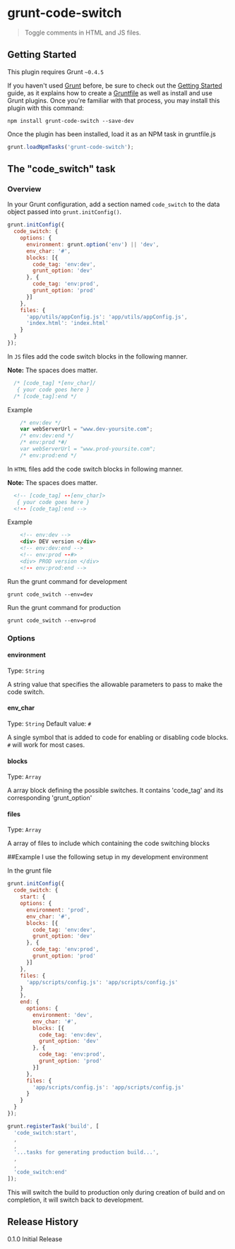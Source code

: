 # grunt-code-switch

> Toggle comments in HTML and JS files.

## Getting Started
This plugin requires Grunt `~0.4.5`

If you haven't used [Grunt](http://gruntjs.com/) before, be sure to check out the [Getting Started](http://gruntjs.com/getting-started) guide, as it explains how to create a [Gruntfile](http://gruntjs.com/sample-gruntfile) as well as install and use Grunt plugins. Once you're familiar with that process, you may install this plugin with this command:

```shell
npm install grunt-code-switch --save-dev
```

Once the plugin has been installed, load it as an NPM task in gruntfile.js

```js
grunt.loadNpmTasks('grunt-code-switch');
```

## The "code_switch" task

### Overview
In your Grunt configuration, add a section named `code_switch` to the data object passed into `grunt.initConfig()`.

```js
grunt.initConfig({
  code_switch: {
    options: {
      environment: grunt.option('env') || 'dev',
      env_char: '#',
      blocks: [{
        code_tag: 'env:dev',
        grunt_option: 'dev'
      }, {
        code_tag: 'env:prod',
        grunt_option: 'prod'
      }]
    },
    files: {
      'app/utils/appConfig.js': 'app/utils/appConfig.js',
      'index.html': 'index.html'
    }
  }
});
```

In `JS` files add the code switch blocks in the following manner.

**Note:** The spaces does matter.

```js
  /* [code_tag] *[env_char]/
   { your code goes here }
  /* [code_tag]:end */
```
Example

```js
    /* env:dev */
    var webServerUrl = "www.dev-yoursite.com";
    /* env:dev:end */
    /* env:prod *#/
    var webServerUrl = "www.prod-yoursite.com";
    /* env:prod:end */
```

In `HTML` files add the code switch blocks in following manner.

**Note:** The spaces does matter.

```html
  <!-- [code_tag] --[env_char]>
   { your code goes here }
  <!-- [code_tag]:end -->
```
Example

```html
    <!-- env:dev -->
    <div> DEV version </div>
    <!-- env:dev:end -->
    <!-- env:prod --#>
    <div> PROD version </div>
    <!-- env:prod:end -->
```

Run the grunt command for development

```shell
grunt code_switch --env=dev
```

Run the grunt command for production

```shell
grunt code_switch --env=prod
```

### Options

#### environment
Type: `String`

A string value that specifies the allowable parameters to pass to make the code switch.

#### env_char
Type: `String`
Default value: `#`

A single symbol that is added to code for enabling or disabling code blocks. `#` will work for most cases.

#### blocks
Type: `Array`

A array block defining the possible switches. It contains 'code_tag' and its corresponding 'grunt_option'

#### files
Type: `Array`

A array of files to include which containing the code switching blocks


##Example
I use the following setup in my development environment

In the grunt file
```js
grunt.initConfig({
  code_switch: {
    start: {
    options: {
      environment: 'prod',
      env_char: '#',
      blocks: [{
        code_tag: 'env:dev',
        grunt_option: 'dev'
      }, {
        code_tag: 'env:prod',
        grunt_option: 'prod'
      }]
    },
    files: {
      'app/scripts/config.js': 'app/scripts/config.js'
    }
    },
    end: {
      options: {
        environment: 'dev',
        env_char: '#',
        blocks: [{
          code_tag: 'env:dev',
          grunt_option: 'dev'
        }, {
          code_tag: 'env:prod',
          grunt_option: 'prod'
        }]
      },
      files: {
        'app/scripts/config.js': 'app/scripts/config.js'
      }
    }
  }
});

grunt.registerTask('build', [
  'code_switch:start',
  ,
  ,
  '...tasks for generating production build...',
  ,
  ,
  'code_switch:end'
]);
```

This will switch the build to production only during creation of build and on completion, it will switch back to development.


## Release History
0.1.0 Initial Release
